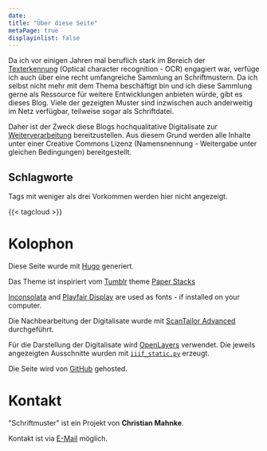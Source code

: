 ```yaml
---
date:
title: "Über diese Seite"
metaPage: true
displayinlist: false
---
```


Da ich vor einigen Jahren mal beruflich stark im Bereich der [Texterkennung](https://de.wikipedia.org/wiki/Texterkennung) (Optical character recognition - OCR) engagiert war, verfüge ich auch über eine recht umfangreiche Sammlung an Schriftmustern. Da ich selbst nicht mehr mit dem Thema beschäftigt bin und ich diese Sammlung gerne als Ressource für weitere Entwicklungen anbieten würde, gibt es dieses Blog. Viele der gezeigten Muster sind inzwischen auch anderweitig im Netz verfügbar, teilweise sogar als Schriftdatei.

Daher ist der Zweck diese Blogs hochqualitative Digitalisate zur [Weiterverarbeitung](/reuse/) bereitzustellen. Aus diesem Grund werden alle Inhalte unter einer Creative Commons Lizenz (Namensnennung - Weitergabe unter gleichen Bedingungen) bereitgestellt.

## Schlagworte

Tags mit weniger als drei Vorkommen werden hier nicht angezeigt.

{{< tagcloud >}}

# Kolophon

Diese Seite wurde mit [Hugo](https://gohugo.io/) generiert.

Das Theme ist inspiriert vom [Tumblr](https://www.tumblr.com/) theme [Paper Stacks](https://www.tumblr.com/theme/36202)

[Inconsolata](https://github.com/googlefonts/inconsolata) and [Playfair Display](https://github.com/clauseggers/Playfair-Display) are used as fonts - if installed on your computer.

Die Nachbearbeitung der Digitalisate wurde mit [ScanTailor Advanced](https://github.com/4lex4/scantailor-advanced) durchgeführt.

Für die Darstellung der Digitalisate wird [OpenLayers](https://openlayers.org/) verwendet. Die jeweils angezeigten Ausschnitte wurden mit [`iiif_static.py`](https://github.com/zimeon/iiif) erzeugt.

Die Seite wird von [GitHub](https://github.com/) gehosted.

# Kontakt

"Schriftmuster" ist ein Projekt von **Christian Mahnke**.

Kontakt ist via [E-Mail](mailto:schriftmuster@projektemacher.org) möglich.
